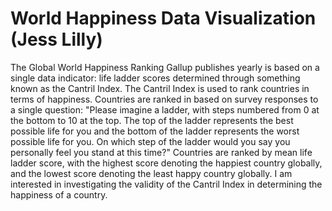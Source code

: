 # World Happiness Data Visualization (Jess Lilly)

The Global World Happiness Ranking Gallup publishes yearly is based on a
single data indicator: life ladder scores determined through something
known as the Cantril Index. The Cantril Index is used to rank countries in
terms of happiness. Countries are ranked in based on survey responses to a
single question: "Please imagine a ladder, with steps numbered from 0 at
the bottom to 10 at the top. The top of the ladder represents the best
possible life for you and the bottom of the ladder represents the worst
possible life for you. On which step of the ladder would you say you
personally feel you stand at this time?" Countries are ranked by mean
life ladder score, with the highest score denoting the happiest country
globally, and the lowest score denoting the least happy country globally. I
am interested in investigating the validity of the Cantril Index in
determining the happiness of a country.

